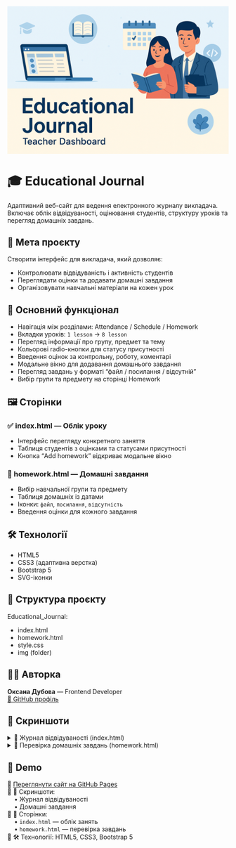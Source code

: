 ![Banner](screenshots/banner_ed_jour.png)


# 🎓 Educational Journal

Адаптивний веб-сайт для ведення електронного журналу викладача. Включає облік відвідуваності, оцінювання студентів, структуру уроків та перегляд домашніх завдань.


## 📘 Мета проєкту

Створити інтерфейс для викладача, який дозволяє:
- Контролювати відвідуваність і активність студентів
- Переглядати оцінки та додавати домашні завдання
- Організовувати навчальні матеріали на кожен урок

## 📌 Основний функціонал

- Навігація між розділами: Attendance / Schedule / Homework
- Вкладки уроків: `1 lesson` → `8 lesson`
- Перегляд інформації про групу, предмет та тему
- Кольорові radio-кнопки для статусу присутності
- Введення оцінок за контрольну, роботу, коментарі
- Модальне вікно для додавання домашнього завдання
- Перегляд завдань у форматі “файл / посилання / відсутній”
- Вибір групи та предмету на сторінці Homework

## 🖼️ Сторінки

### ✅ index.html — Облік уроку

- Інтерфейс перегляду конкретного заняття
- Таблиця студентів з оцінками та статусами присутності
- Кнопка “Add homework” відкриває модальне вікно

### 📘 homework.html — Домашні завдання

- Вибір навчальної групи та предмету
- Таблиця домашніх із датами
- Іконки: `файл`, `посилання`, `відсутність`
- Введення оцінки для кожного завдання

## 🛠️ Технології

- HTML5
- CSS3 (адаптивна верстка)
- Bootstrap 5
- SVG-іконки

## 📂 Структура проєкту

Educational_Journal:
- index.html
- homework.html
- style.css
- img (folder)

## 👩‍💻 Авторка

**Оксана Дубова** — Frontend Developer  
[🔗 GitHub профіль](https://github.com/oksanaDubova-hub)


## 📸 Скриншоти

<details>
  <summary>📍 Журнал відвідуваності (index.html)</summary>

  ![index_attendance](screenshots/index_attendance.jpg)
</details>

<details>
  <summary>📘 Перевірка домашніх завдань (homework.html)</summary>

  ![homework](screenshots/homework.jpg)
</details>

## 🚀 Demo

🔹 [Переглянути сайт на GitHub Pages](https://oksanaDubova-hub.github.io/Educational_Journal/)  
🔹 📸 Скриншоти:  
&nbsp;&nbsp;&nbsp;&nbsp;• Журнал відвідуваності  
&nbsp;&nbsp;&nbsp;&nbsp;• Домашні завдання  
🔹 📂 Сторінки:  
&nbsp;&nbsp;&nbsp;&nbsp;• `index.html` — облік занять  
&nbsp;&nbsp;&nbsp;&nbsp;• `homework.html` — перевірка завдань  
🔹 🛠️ Технології: HTML5, CSS3, Bootstrap 5



